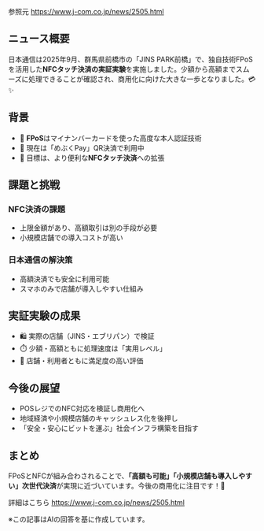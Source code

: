 参照元
https://www.j-com.co.jp/news/2505.html

## ニュース概要
日本通信は2025年9月、群馬県前橋市の「JINS PARK前橋」で、独自技術FPoSを活用した**NFCタッチ決済の実証実験**を実施しました。少額から高額までスムーズに処理できることが確認され、商用化に向けた大きな一歩となりました。💳✨

## 背景
- 🔐 **FPoS**はマイナンバーカードを使った高度な本人認証技術  
- 📱 現在は「めぶくPay」QR決済で利用中  
- 🎯 目標は、より便利な**NFCタッチ決済**への拡張  

## 課題と挑戦
### NFC決済の課題
- 上限金額があり、高額取引は別の手段が必要  
- 小規模店舗での導入コストが高い  

### 日本通信の解決策
- 高額決済でも安全に利用可能  
- スマホのみで店舗が導入しやすい仕組み  

## 実証実験の成果
- 🛍️ 実際の店舗（JINS・エブリパン）で検証  
- ⏱️ 少額・高額ともに処理速度は「実用レベル」  
- 🙌 店舗・利用者ともに満足度の高い評価  

## 今後の展望
- POSレジでのNFC対応を検証し商用化へ  
- 地域経済や小規模店舗のキャッシュレス化を後押し  
- 「安全・安心にビットを運ぶ」社会インフラ構築を目指す  

## まとめ
FPoSとNFCが組み合わされることで、**「高額も可能」「小規模店舗も導入しやすい」次世代決済**が実現に近づいています。今後の商用化に注目です！🚀

詳細はこちら
https://www.j-com.co.jp/news/2505.html


※この記事はAIの回答を基に作成しています。